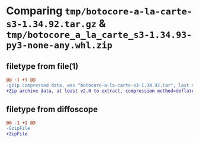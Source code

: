 # Comparing `tmp/botocore-a-la-carte-s3-1.34.92.tar.gz` & `tmp/botocore_a_la_carte_s3-1.34.93-py3-none-any.whl.zip`

## filetype from file(1)

```diff
@@ -1 +1 @@
-gzip compressed data, was "botocore-a-la-carte-s3-1.34.92.tar", last modified: Fri Apr 26 01:01:51 2024, max compression
+Zip archive data, at least v2.0 to extract, compression method=deflate
```

## filetype from diffoscope

```diff
@@ -1 +1 @@
-GzipFile
+ZipFile
```

